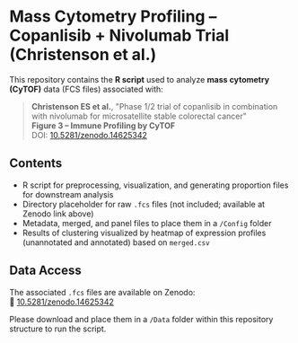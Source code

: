 # Mass Cytometry Profiling – Copanlisib + Nivolumab Trial (Christenson et al.)

This repository contains the **R script** used to analyze **mass cytometry (CyTOF)** data (FCS files) associated with:

> **Christenson ES et al.**, "Phase 1/2 trial of copanlisib in combination with nivolumab for microsatellite stable colorectal cancer"  
> **Figure 3 – Immune Profiling by CyTOF**  
> DOI: [10.5281/zenodo.14625342](https://doi.org/10.5281/zenodo.14625342)

## Contents

- R script for preprocessing, visualization, and generating proportion files for downstream analysis
- Directory placeholder for raw `.fcs` files (not included; available at Zenodo link above)
- Metadata, merged, and panel files to place them in a `/Config` folder
- Results of clustering visualized by heatmap of expression profiles (unannotated and annotated) based on `merged.csv`

## Data Access

The associated `.fcs` files are available on Zenodo:  
🔗 [10.5281/zenodo.14625342](https://doi.org/10.5281/zenodo.14625342)

Please download and place them in a `/Data` folder within this repository structure to run the script.

